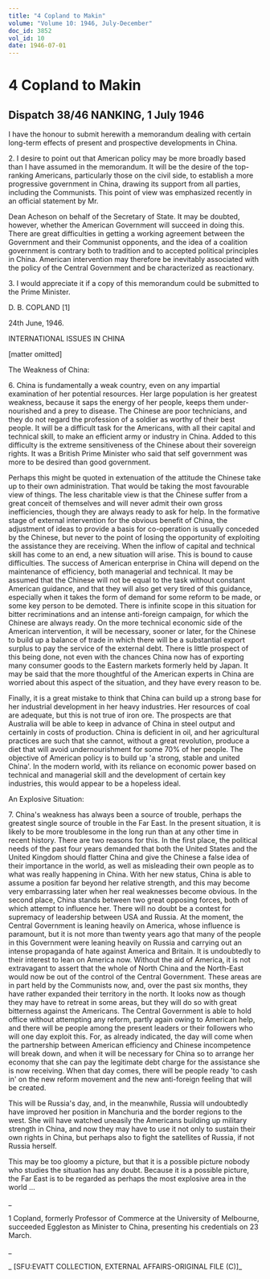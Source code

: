 ```yaml
---
title: "4 Copland to Makin"
volume: "Volume 10: 1946, July-December"
doc_id: 3852
vol_id: 10
date: 1946-07-01
---
```


# 4 Copland to Makin

## Dispatch 38/46 NANKING, 1 July 1946

I have the honour to submit herewith a memorandum dealing with certain long-term effects of present and prospective developments in China.

2\. I desire to point out that American policy may be more broadly based than I have assumed in the memorandum. It will be the desire of the top-ranking Americans, particularly those on the civil side, to establish a more progressive government in China, drawing its support from all parties, including the Communists. This point of view was emphasized recently in an official statement by Mr.

Dean Acheson on behalf of the Secretary of State. It may be doubted, however, whether the American Government will succeed in doing this. There are great difficulties in getting a working agreement between the Government and their Communist opponents, and the idea of a coalition government is contrary both to tradition and to accepted political principles in China. American intervention may therefore be inevitably associated with the policy of the Central Government and be characterized as reactionary.

3\. I would appreciate it if a copy of this memorandum could be submitted to the Prime Minister.

D. B. COPLAND [1]

24th June, 1946.

INTERNATIONAL ISSUES IN CHINA

[matter omitted]

The Weakness of China:

6\. China is fundamentally a weak country, even on any impartial examination of her potential resources. Her large population is her greatest weakness, because it saps the energy of her people, keeps them under-nourished and a prey to disease. The Chinese are poor technicians, and they do not regard the profession of a soldier as worthy of their best people. It will be a difficult task for the Americans, with all their capital and technical skill, to make an efficient army or industry in China. Added to this difficulty is the extreme sensitiveness of the Chinese about their sovereign rights. It was a British Prime Minister who said that self government was more to be desired than good government.

Perhaps this might be quoted in extenuation of the attitude the Chinese take up to their own administration. That would be taking the most favourable view of things. The less charitable view is that the Chinese suffer from a great conceit of themselves and will never admit their own gross inefficiencies, though they are always ready to ask for help. In the formative stage of external intervention for the obvious benefit of China, the adjustment of ideas to provide a basis for co-operation is usually conceded by the Chinese, but never to the point of losing the opportunity of exploiting the assistance they are receiving. When the inflow of capital and technical skill has come to an end, a new situation will arise. This is bound to cause difficulties. The success of American enterprise in China will depend on the maintenance of efficiency, both managerial and technical. It may be assumed that the Chinese will not be equal to the task without constant American guidance, and that they will also get very tired of this guidance, especially when it takes the form of demand for some reform to be made, or some key person to be demoted. There is infinite scope in this situation for bitter recriminations and an intense anti-foreign campaign, for which the Chinese are always ready. On the more technical economic side of the American intervention, it will be necessary, sooner or later, for the Chinese to build up a balance of trade in which there will be a substantial export surplus to pay the service of the external debt. There is little prospect of this being done, not even with the chances China now has of exporting many consumer goods to the Eastern markets formerly held by Japan. It may be said that the more thoughtful of the American experts in China are worried about this aspect of the situation, and they have every reason to be.

Finally, it is a great mistake to think that China can build up a strong base for her industrial development in her heavy industries. Her resources of coal are adequate, but this is not true of iron ore. The prospects are that Australia will be able to keep in advance of China in steel output and certainly in costs of production. China is deficient in oil, and her agricultural practices are such that she cannot, without a great revolution, produce a diet that will avoid undernourishment for some 70% of her people. The objective of American policy is to build up 'a strong, stable and united China'. In the modern world, with its reliance on economic power based on technical and managerial skill and the development of certain key industries, this would appear to be a hopeless ideal.

An Explosive Situation:

7\. China's weakness has always been a source of trouble, perhaps the greatest single source of trouble in the Far East. In the present situation, it is likely to be more troublesome in the long run than at any other time in recent history. There are two reasons for this. In the first place, the political needs of the past four years demanded that both the United States and the United Kingdom should flatter China and give the Chinese a false idea of their importance in the world, as well as misleading their own people as to what was really happening in China. With her new status, China is able to assume a position far beyond her relative strength, and this may become very embarrassing later when her real weaknesses become obvious. In the second place, China stands between two great opposing forces, both of which attempt to influence her. There will no doubt be a contest for supremacy of leadership between USA and Russia. At the moment, the Central Government is leaning heavily on America, whose influence is paramount, but it is not more than twenty years ago that many of the people in this Government were leaning heavily on Russia and carrying out an intense propaganda of hate against America and Britain. It is undoubtedly to their interest to lean on America now. Without the aid of America, it is not extravagant to assert that the whole of North China and the North-East would now be out of the control of the Central Government. These areas are in part held by the Communists now, and, over the past six months, they have rather expanded their territory in the north. It looks now as though they may have to retreat in some areas, but they will do so with great bitterness against the Americans. The Central Government is able to hold office without attempting any reform, partly again owing to American help, and there will be people among the present leaders or their followers who will one day exploit this. For, as already indicated, the day will come when the partnership between American efficiency and Chinese incompetence will break down, and when it will be necessary for China so to arrange her economy that she can pay the legitimate debt charge for the assistance she is now receiving. When that day comes, there will be people ready 'to cash in' on the new reform movement and the new anti-foreign feeling that will be created.

This will be Russia's day, and, in the meanwhile, Russia will undoubtedly have improved her position in Manchuria and the border regions to the west. She will have watched uneasily the Americans building up military strength in China, and now they may have to use it not only to sustain their own rights in China, but perhaps also to fight the satellites of Russia, if not Russia herself.

This may be too gloomy a picture, but that it is a possible picture nobody who studies the situation has any doubt. Because it is a possible picture, the Far East is to be regarded as perhaps the most explosive area in the world ...

_

1 Copland, formerly Professor of Commerce at the University of Melbourne, succeeded Eggleston as Minister to China, presenting his credentials on 23 March.

_

_ [SFU:EVATT COLLECTION, EXTERNAL AFFAIRS-ORIGINAL FILE (C)]_
